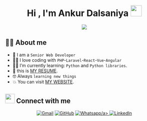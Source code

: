 <h1 align="center">Hi , I'm Ankur Dalsaniya <img src="https://media.giphy.com/media/hvRJCLFzcasrR4ia7z/giphy.gif" width="35"></h1>
<p align="center">
  <a href="https://github.com/DenverCoder1/readme-typing-svg"><img src="https://readme-typing-svg.herokuapp.com?font=Fira+Code&pause=1000&color=1214F7&center=true&vCenter=true&width=500&lines=Web+Developer;Always+learning+new+things"></a>
</p>

## :sassy_man:  About me
- :school: I am a `Senior Web Developer`
- :technologist: I love coding with `PHP`-`Laravel`-`React`-`Vue`-`Angular`
- :student: I’m currently learning: `Python` and `Python libraries`.
- :thinking: this is [MY RESUME](https://drive.google.com/).
- :nerd_face: Always `learning new things`
- :boom: You can visit [MY WEBSITE](https://dalsaniaankur.blogspot.com/).


## <img src="https://media.giphy.com/media/iY8CRBdQXODJSCERIr/giphy.gif" width="30px"> Connect with me
<p align="center">
	<a href="mailto:dalsaniaankur@gmail.com"><img img src="https://img.shields.io/badge/gmail-%23EA4335.svg?style=plastic&logo=gmail&logoColor=white" alt="Gmail"/></a>
	<a href="https://github.com/dalsaniaankur"><img src="https://img.shields.io/badge/github-%23181717.svg?style=plastic&logo=github&logoColor=white" alt="GitHub"/></a>
	<a href="https://wa.me/+358415726962"><img src="https://img.shields.io/badge/whatsapp-%2325D366.svg?style=plastic&logo=whatsapp&logoColor=white" alt="Whatsapp"/>/a>
	<a href="https://www.linkedin.com/in/ahmed-beheiri/"><img src="https://img.shields.io/badge/linkedin-%230A66C2.svg?style=plastic&logo=linkedin&logoColor=white" alt="LinkedIn"/></a>
</p>
